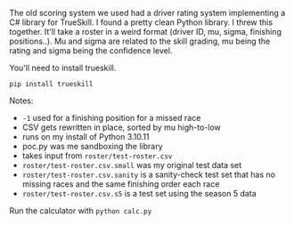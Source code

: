 The old scoring system we used had a driver rating system implementing a C# library for TrueSkill. I found a pretty clean Python library. I threw this together. It'll take a roster in a weird format (driver ID, mu, sigma, finishing positions..). Mu and sigma are related to the skill grading, mu being the rating and sigma being the confidence level.

You'll need to install trueskill.

`pip install trueskill`

Notes:
- `-1` used for a finishing position for a missed race
- CSV gets rewritten in place, sorted by mu high-to-low
- runs on my install of Python 3.10.11
- poc.py was me sandboxing the library
- takes input from `roster/test-roster.csv`
- `roster/test-roster.csv.small` was my original test data set
- `roster/test-roster.csv.sanity` is a sanity-check test set that has no missing races and the same finishing order each race
- `roster/test-roster.csv.s5` is a test set using the season 5 data

Run the calculator with `python calc.py`
